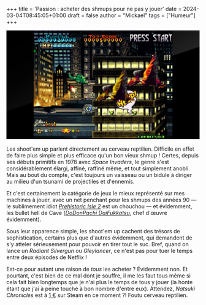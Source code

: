 +++
title = 'Passion : acheter des shmups pour ne pas y jouer'
date = 2024-03-04T08:45:05+01:00
draft = false
author = "Mickael"
tags = ["Humeur"]
+++ 

![Texte Alternative](schmup.jpeg "L'incroyable Prehistoric Isle 2 où on dégomme des dinos.")

Les shoot'em up parlent directement au cerveau reptilien. Difficile en effet de faire plus simple et plus efficace qu'un bon vieux shmup ! Certes, depuis ses débuts primitifs en 1978 avec *Space Invaders*, le genre s'est considérablement élargi, affiné, raffiné même, et tout simplement anobli. Mais au bout du compte, c'est toujours un vaisseau ou un bidule à diriger au milieu d'un tsunami de projectiles et d'ennemis.

Et c'est certainement la catégorie de jeux le mieux représenté sur mes machines à jouer, avec un net penchant pour les shmups des années 90 — le sublimement idiot *[Prehistoric Isle 2](https://en.wikipedia.org/wiki/Prehistoric_Isle_2)* est un chouchou — et évidemment, les bullet hell de Cave (*[DoDonPachi DaiFukkatsu](https://fr.wikipedia.org/wiki/DoDonPachi_DaiFukkatsu)*, chef d'œuvre évidemment).

Sous leur apparence simple, les shoot'em up cachent des trésors de sophistication, certains plus que d'autres évidemment, qui demandent de s'y atteler sérieusement pour pouvoir en tirer tout le suc. Bref, quand on lance un *Radiant Silvergun* ou *Gleylancer*, ce n'est pas pour tuer le temps entre deux épisodes de Netflix !

Est-ce pour autant une raison de *tous* les acheter ? Évidemment non. Et pourtant, c'est bien de ce mal dont je souffre, il me les faut tous même si cela fait bien longtemps que je n'ai plus le temps de tous y jouer (la honte étant que j'ai à peine touché à bon nombre d'entre eux). Attendez, *Natsuki Chronicles* est à [1 €](https://store.steampowered.com/app/1175190/Natsuki_Chronicles/) sur Steam en ce moment ?! Foutu cerveau reptilien.